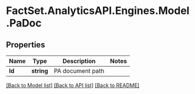 # FactSet.AnalyticsAPI.Engines.Model.PaDoc

## Properties

Name | Type | Description | Notes
------------ | ------------- | ------------- | -------------
**Id** | **string** | PA document path | 

[[Back to Model list]](../README.md#documentation-for-models) [[Back to API list]](../README.md#documentation-for-api-endpoints) [[Back to README]](../README.md)

